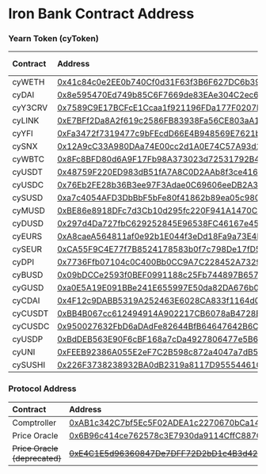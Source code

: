# Iron Bank Contract Address

### Yearn Token \(cyToken\)

| Contract | Address | Flash Loans |
| :--- | :--- | :--- |
| cyWETH | [0x41c84c0e2EE0b740Cf0d31F63f3B6F627DC6b393](https://etherscan.io/address/0x41c84c0e2ee0b740cf0d31f63f3b6f627dc6b393) | Yes |
| cyDAI | [0x8e595470Ed749b85C6F7669de83EAe304C2ec68F](https://etherscan.io/address/0x8e595470ed749b85c6f7669de83eae304c2ec68f) | Yes |
| cyY3CRV | [0x7589C9E17BCFcE1Ccaa1f921196FDa177F0207Fc](https://etherscan.io/address/0x7589c9e17bcfce1ccaa1f921196fda177f0207fc) | No |
| cyLINK | [0xE7BFf2Da8A2f619c2586FB83938Fa56CE803aA16](https://etherscan.io/address/0xe7bff2da8a2f619c2586fb83938fa56ce803aa16) | Yes |
| cyYFI | [0xFa3472f7319477c9bFEcdD66E4B948569E7621b9](https://etherscan.io/address/0xfa3472f7319477c9bfecdd66e4b948569e7621b9) | Yes |
| cySNX | [0x12A9cC33A980DAa74E00cc2d1A0E74C57A93d12C](https://etherscan.io/address/0x12a9cc33a980daa74e00cc2d1a0e74c57a93d12c) | Yes |
| cyWBTC | [0x8Fc8BFD80d6A9F17Fb98A373023d72531792B431](https://etherscan.io/address/0x8fc8bfd80d6a9f17fb98a373023d72531792b431) | Yes |
| cyUSDT | [0x48759F220ED983dB51fA7A8C0D2AAb8f3ce4166a](https://etherscan.io/address/0x48759f220ed983db51fa7a8c0d2aab8f3ce4166a) | Yes |
| cyUSDC | [0x76Eb2FE28b36B3ee97F3Adae0C69606eeDB2A37c](https://etherscan.io/address/0x76eb2fe28b36b3ee97f3adae0c69606eedb2a37c) | Yes |
| cySUSD | [0xa7c4054AFD3DbBbF5bFe80f41862b89ea05c9806](https://etherscan.io/address/0xa7c4054afd3dbbbf5bfe80f41862b89ea05c9806) | Yes |
| cyMUSD | [0xBE86e8918DFc7d3Cb10d295fc220F941A1470C5c](https://etherscan.io/address/0xbe86e8918dfc7d3cb10d295fc220f941a1470c5c) | Yes |
| cyDUSD | [0x297d4Da727fbC629252845E96538FC46167e453A](https://etherscan.io/address/0x297d4da727fbc629252845e96538fc46167e453a) | Yes |
| cyEURS | [0xA8caeA564811af0e92b1E044f3eDd18Fa9a73E4F](https://etherscan.io/address/0xa8caea564811af0e92b1e044f3edd18fa9a73e4f) | Yes |
| cySEUR | [0xCA55F9C4E77f7B8524178583b0f7c798De17fD54](https://etherscan.io/address/0xca55f9c4e77f7b8524178583b0f7c798de17fd54) | Yes |
| cyDPI | [0x7736Ffb07104c0C400Bb0CC9A7C228452A732992](https://etherscan.io/address/0x7736ffb07104c0c400bb0cc9a7c228452a732992) | Yes |
| cyBUSD | [0x09bDCCe2593f0BEF0991188c25Fb744897B6572d](https://etherscan.io/address/0x09bdcce2593f0bef0991188c25fb744897b6572d) | Yes |
| cyGUSD | [0xa0E5A19E091BBe241E655997E50da82DA676b083](https://etherscan.io/address/0xa0e5a19e091bbe241e655997e50da82da676b083) | Yes |
| cyCDAI | [0x4F12c9DABB5319A252463E6028CA833f1164d045](https://etherscan.io/address/0x4f12c9dabb5319a252463e6028ca833f1164d045) | No |
| cyCUSDT | [0xBB4B067cc612494914A902217CB6078aB4728E36](https://etherscan.io/address/0xbb4b067cc612494914a902217cb6078ab4728e36) | No |
| cyCUSDC | [0x950027632FbD6aDAdFe82644BfB64647642B6C09](https://etherscan.io/address/0x950027632fbd6adadfe82644bfb64647642b6c09) | No |
| cyUSDP | [0xBdDEB563E90F6cBF168a7cDa4927806477e5B6c6](https://etherscan.io/address/0xbddeb563e90f6cbf168a7cda4927806477e5b6c6) | Yes |
| cyUNI | [0xFEEB92386A055E2eF7C2B598c872a4047a7dB59F](https://etherscan.io/address/0xFEEB92386A055E2eF7C2B598c872a4047a7dB59F) | Yes |
| cySUSHI | [0x226F3738238932BA0dB2319a8117D9555446102f](https://etherscan.io/address/0x226F3738238932BA0dB2319a8117D9555446102f) | Yes |

### Protocol Address

| Contract | Address |
| :--- | :--- |
| Comptroller | [0xAB1c342C7bf5Ec5F02ADEA1c2270670bCa144CbB](https://etherscan.io/address/0xab1c342c7bf5ec5f02adea1c2270670bca144cbb) |
| Price Oracle | [0x6B96c414ce762578c3E7930da9114CffC88704Cb](https://etherscan.io/address/0x6b96c414ce762578c3e7930da9114cffc88704cb) |
| ~~Price Oracle \(deprecated\)~~ | ~~~~[~~0xE4C1E5d96360847De7DFF72D2bD1c4B3d4284E97~~](https://etherscan.io/address/0xe4c1e5d96360847de7dff72d2bd1c4b3d4284e97)~~~~ |

